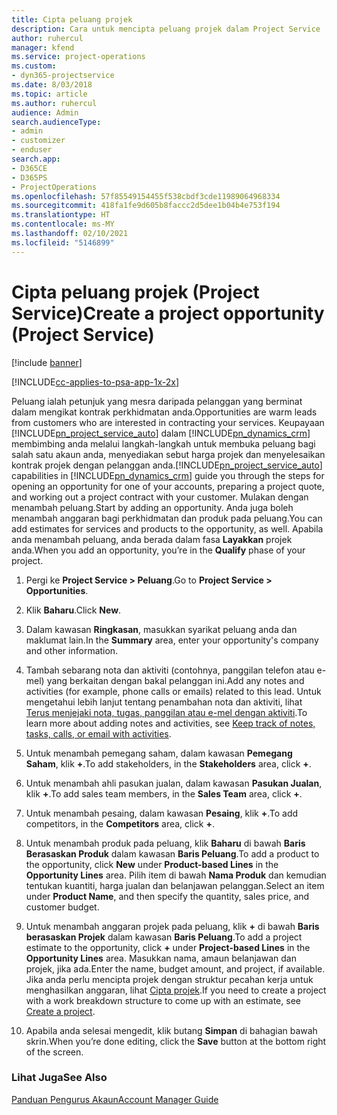 ```yaml
---
title: Cipta peluang projek
description: Cara untuk mencipta peluang projek dalam Project Service
author: ruhercul
manager: kfend
ms.service: project-operations
ms.custom:
- dyn365-projectservice
ms.date: 8/03/2018
ms.topic: article
ms.author: ruhercul
audience: Admin
search.audienceType:
- admin
- customizer
- enduser
search.app:
- D365CE
- D365PS
- ProjectOperations
ms.openlocfilehash: 57f85549154455f538cbdf3cde11989064968334
ms.sourcegitcommit: 418fa1fe9d605b8faccc2d5dee1b04b4e753f194
ms.translationtype: HT
ms.contentlocale: ms-MY
ms.lasthandoff: 02/10/2021
ms.locfileid: "5146899"
---
```

# <a name="create-a-project-opportunity-project-service"></a><span data-ttu-id="aad5d-103">Cipta peluang projek (Project Service)</span><span class="sxs-lookup"><span data-stu-id="aad5d-103">Create a project opportunity (Project Service)</span></span>

[!include [banner](../includes/psa-now-project-operations.md)]

[!INCLUDE[cc-applies-to-psa-app-1x-2x](../includes/cc-applies-to-psa-app-1x-2x.md)]

<span data-ttu-id="aad5d-104">Peluang ialah petunjuk yang mesra daripada pelanggan yang berminat dalam mengikat kontrak perkhidmatan anda.</span><span class="sxs-lookup"><span data-stu-id="aad5d-104">Opportunities are warm leads from customers who are interested in contracting your services.</span></span> <span data-ttu-id="aad5d-105">Keupayaan [!INCLUDE[pn_project_service_auto](../includes/pn-project-service-auto.md)] dalam [!INCLUDE[pn_dynamics_crm](../includes/pn-dynamics-crm.md)] membimbing anda melalui langkah-langkah untuk membuka peluang bagi salah satu akaun anda, menyediakan sebut harga projek dan menyelesaikan kontrak projek dengan pelanggan anda.</span><span class="sxs-lookup"><span data-stu-id="aad5d-105">[!INCLUDE[pn_project_service_auto](../includes/pn-project-service-auto.md)] capabilities in [!INCLUDE[pn_dynamics_crm](../includes/pn-dynamics-crm.md)] guide you through the steps for opening an opportunity for one of your accounts, preparing a project quote, and working out a project contract with your customer.</span></span> <span data-ttu-id="aad5d-106">Mulakan dengan menambah peluang.</span><span class="sxs-lookup"><span data-stu-id="aad5d-106">Start by adding an opportunity.</span></span> <span data-ttu-id="aad5d-107">Anda juga boleh menambah anggaran bagi perkhidmatan dan produk pada peluang.</span><span class="sxs-lookup"><span data-stu-id="aad5d-107">You can add estimates for services and products to the opportunity, as well.</span></span> <span data-ttu-id="aad5d-108">Apabila anda menambah peluang, anda berada dalam fasa **Layakkan** projek anda.</span><span class="sxs-lookup"><span data-stu-id="aad5d-108">When you add an opportunity, you’re in the **Qualify** phase of your project.</span></span>  
  
1.  <span data-ttu-id="aad5d-109">Pergi ke **Project Service > Peluang**.</span><span class="sxs-lookup"><span data-stu-id="aad5d-109">Go to **Project Service > Opportunities**.</span></span>  
  
2.  <span data-ttu-id="aad5d-110">Klik **Baharu**.</span><span class="sxs-lookup"><span data-stu-id="aad5d-110">Click **New**.</span></span>  
  
3.  <span data-ttu-id="aad5d-111">Dalam kawasan **Ringkasan**, masukkan syarikat peluang anda dan maklumat lain.</span><span class="sxs-lookup"><span data-stu-id="aad5d-111">In the **Summary** area, enter your opportunity's company and other information.</span></span>  
  
4.  <span data-ttu-id="aad5d-112">Tambah sebarang nota dan aktiviti (contohnya, panggilan telefon atau e-mel) yang berkaitan dengan bakal pelanggan ini.</span><span class="sxs-lookup"><span data-stu-id="aad5d-112">Add any notes and activities (for example, phone calls or emails) related to this lead.</span></span> <span data-ttu-id="aad5d-113">Untuk mengetahui lebih lanjut tentang penambahan nota dan aktiviti, lihat [Terus menjejaki nota, tugas, panggilan atau e-mel dengan aktiviti](https://docs.microsoft.com/dynamics365/customerengagement/on-premises/basics/work-with-activities).</span><span class="sxs-lookup"><span data-stu-id="aad5d-113">To learn more about adding notes and activities, see [Keep track of notes, tasks, calls, or email with activities](https://docs.microsoft.com/dynamics365/customerengagement/on-premises/basics/work-with-activities).</span></span>  
  
5.  <span data-ttu-id="aad5d-114">Untuk menambah pemegang saham, dalam kawasan **Pemegang Saham**, klik **+**.</span><span class="sxs-lookup"><span data-stu-id="aad5d-114">To add stakeholders, in the **Stakeholders** area, click **+**.</span></span>  
  
6.  <span data-ttu-id="aad5d-115">Untuk menambah ahli pasukan jualan, dalam kawasan **Pasukan Jualan**, klik **+**.</span><span class="sxs-lookup"><span data-stu-id="aad5d-115">To add sales team members, in the **Sales Team** area, click **+**.</span></span>  
  
7.  <span data-ttu-id="aad5d-116">Untuk menambah pesaing, dalam kawasan **Pesaing**, klik **+**.</span><span class="sxs-lookup"><span data-stu-id="aad5d-116">To add competitors, in the **Competitors** area, click **+**.</span></span>  
  
8.  <span data-ttu-id="aad5d-117">Untuk menambah produk pada peluang, klik **Baharu** di bawah **Baris Berasaskan Produk** dalam kawasan **Baris Peluang**.</span><span class="sxs-lookup"><span data-stu-id="aad5d-117">To add a product to the opportunity, click **New** under **Product-based Lines** in the **Opportunity Lines** area.</span></span> <span data-ttu-id="aad5d-118">Pilih item di bawah **Nama Produk** dan kemudian tentukan kuantiti, harga jualan dan belanjawan pelanggan.</span><span class="sxs-lookup"><span data-stu-id="aad5d-118">Select an item under **Product Name**, and then specify the quantity, sales price, and customer budget.</span></span>  
  
9. <span data-ttu-id="aad5d-119">Untuk menambah anggaran projek pada peluang, klik **+** di bawah **Baris berasaskan Projek** dalam kawasan **Baris Peluang**.</span><span class="sxs-lookup"><span data-stu-id="aad5d-119">To add a project estimate to the opportunity, click **+** under **Project-based Lines** in the **Opportunity Lines** area.</span></span> <span data-ttu-id="aad5d-120">Masukkan nama, amaun belanjawan dan projek, jika ada.</span><span class="sxs-lookup"><span data-stu-id="aad5d-120">Enter the name, budget amount, and project, if available.</span></span> <span data-ttu-id="aad5d-121">Jika anda perlu mencipta projek dengan struktur pecahan kerja untuk menghasilkan anggaran, lihat [Cipta projek](../psa/create-project.md).</span><span class="sxs-lookup"><span data-stu-id="aad5d-121">If you need to create a project with a work breakdown structure to come up with an estimate, see [Create a project](../psa/create-project.md).</span></span>  
  
10. <span data-ttu-id="aad5d-122">Apabila anda selesai mengedit, klik butang **Simpan** di bahagian bawah skrin.</span><span class="sxs-lookup"><span data-stu-id="aad5d-122">When you’re done editing, click the **Save** button at the bottom right of the screen.</span></span>  
  
### <a name="see-also"></a><span data-ttu-id="aad5d-123">Lihat Juga</span><span class="sxs-lookup"><span data-stu-id="aad5d-123">See Also</span></span>  
 [<span data-ttu-id="aad5d-124">Panduan Pengurus Akaun</span><span class="sxs-lookup"><span data-stu-id="aad5d-124">Account Manager Guide</span></span>](../psa/account-manager-guide.md)
